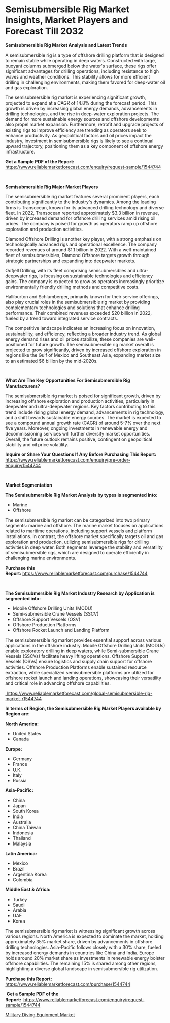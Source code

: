 <p><h1>Semisubmersible Rig Market Insights, Market Players and Forecast Till 2032</h1></p><p><strong>Semisubmersible Rig Market Analysis and Latest Trends</strong></p>
<p><p>A semisubmersible rig is a type of offshore drilling platform that is designed to remain stable while operating in deep waters. Constructed with large, buoyant columns submerged below the water's surface, these rigs offer significant advantages for drilling operations, including resistance to high waves and weather conditions. This stability allows for more efficient drilling in challenging environments, making them favored for deep-water oil and gas exploration.</p><p>The semisubmersible rig market is experiencing significant growth, projected to expand at a CAGR of 14.8% during the forecast period. This growth is driven by increasing global energy demands, advancements in drilling technologies, and the rise in deep-water exploration projects. The demand for more sustainable energy sources and offshore developments also propel market expansion. Furthermore, retrofit and upgrade projects of existing rigs to improve efficiency are trending as operators seek to enhance productivity. As geopolitical factors and oil prices impact the industry, investment in semisubmersible rigs is likely to see a continual upward trajectory, positioning them as a key component of offshore energy infrastructure.</p></p>
<p><strong>Get a Sample PDF of the Report:&nbsp;</strong> <a href="https://www.reliablemarketforecast.com/enquiry/request-sample/1544744?utm_campaign=2011&utm_medium=2&utm_source=Github&utm_content=ia&utm_term=17022025&utm_id=semisubmersible-rig">https://www.reliablemarketforecast.com/enquiry/request-sample/1544744</a></p>
<p>&nbsp;</p>
<p><strong>Semisubmersible Rig Major Market Players</strong></p>
<p><p>The semisubmersible rig market features several prominent players, each contributing significantly to the industry's dynamics. Among the leading firms is Transocean, known for its advanced drilling technology and diverse fleet. In 2022, Transocean reported approximately $3.3 billion in revenue, driven by increased demand for offshore drilling services amid rising oil prices. The company is poised for growth as operators ramp up offshore exploration and production activities.</p><p>Diamond Offshore Drilling is another key player, with a strong emphasis on technologically advanced rigs and operational excellence. The company recorded revenues of around $1.1 billion in 2022. With a well-maintained fleet of semisubmersibles, Diamond Offshore targets growth through strategic partnerships and expanding into deepwater markets.</p><p>Odfjell Drilling, with its fleet comprising semisubmersibles and ultra-deepwater rigs, is focusing on sustainable technologies and efficiency gains. The company is expected to grow as operators increasingly prioritize environmentally friendly drilling methods and competitive costs.</p><p>Halliburton and Schlumberger, primarily known for their service offerings, also play crucial roles in the semisubmersible rig market by providing complementary technologies and solutions that enhance drilling performance. Their combined revenues exceeded $20 billion in 2022, fueled by a trend toward integrated service contracts.</p><p>The competitive landscape indicates an increasing focus on innovation, sustainability, and efficiency, reflecting a broader industry trend. As global energy demand rises and oil prices stabilize, these companies are well-positioned for future growth. The semisubmersible rig market overall is projected to grow significantly, driven by increased offshore exploration in regions like the Gulf of Mexico and Southeast Asia, expanding market size to an estimated $6 billion by the mid-2020s.</p></p>
<p>&nbsp;</p>
<p><strong>What Are The Key Opportunities For Semisubmersible Rig Manufacturers?</strong></p>
<p><p>The semisubmersible rig market is poised for significant growth, driven by increasing offshore exploration and production activities, particularly in deepwater and ultra-deepwater regions. Key factors contributing to this trend include rising global energy demand, advancements in rig technology, and a shift towards sustainable energy sources. The market is expected to see a compound annual growth rate (CAGR) of around 5-7% over the next five years. Moreover, ongoing investments in renewable energy and decommissioning services will further diversify market opportunities. Overall, the future outlook remains positive, contingent on geopolitical stability and oil price volatility.</p></p>
<p><strong>Inquire or Share Your Questions If Any Before Purchasing This Report:</strong> <a href="https://www.reliablemarketforecast.com/enquiry/pre-order-enquiry/1544744?utm_campaign=2011&utm_medium=2&utm_source=Github&utm_content=ia&utm_term=17022025&utm_id=semisubmersible-rig">https://www.reliablemarketforecast.com/enquiry/pre-order-enquiry/1544744</a></p>
<p>&nbsp;</p>
<p><strong>Market Segmentation</strong></p>
<p><strong>The Semisubmersible Rig Market Analysis by types is segmented into:</strong></p>
<p><ul><li>Marine</li><li>Offshore</li></ul></p>
<p><p>The semisubmersible rig market can be categorized into two primary segments: marine and offshore. The marine market focuses on applications related to maritime operations, including support vessels and platform installations. In contrast, the offshore market specifically targets oil and gas exploration and production, utilizing semisubmersible rigs for drilling activities in deep water. Both segments leverage the stability and versatility of semisubmersible rigs, which are designed to operate efficiently in challenging marine environments.</p></p>
<p><strong>Purchase this Report:&nbsp;</strong><a href="https://www.reliablemarketforecast.com/purchase/1544744?utm_campaign=2011&utm_medium=2&utm_source=Github&utm_content=ia&utm_term=17022025&utm_id=semisubmersible-rig">https://www.reliablemarketforecast.com/purchase/1544744</a></p>
<p>&nbsp;</p>
<p><strong>The Semisubmersible Rig Market Industry Research by Application is segmented into:</strong></p>
<p><ul><li>Mobile Offshore Drilling Units (MODU)</li><li>Semi-submersible Crane Vessels (SSCV)</li><li>Offshore Support Vessels (OSV)</li><li>Offshore Production Platforms</li><li>Offshore Rocket Launch and Landing Platform</li></ul></p>
<p><p>The semisubmersible rig market provides essential support across various applications in the offshore industry. Mobile Offshore Drilling Units (MODUs) enable exploratory drilling in deep waters, while Semi-submersible Crane Vessels (SSCVs) facilitate heavy lifting operations. Offshore Support Vessels (OSVs) ensure logistics and supply chain support for offshore activities. Offshore Production Platforms enable sustained resource extraction, while specialized semisubmersible platforms are utilized for offshore rocket launch and landing operations, showcasing their versatility and critical role in advancing offshore capabilities.</p></p>
<p><a href="https://www.reliablemarketforecast.com/global-semisubmersible-rig-market-r1544744?utm_campaign=2011&utm_medium=2&utm_source=Github&utm_content=ia&utm_term=17022025&utm_id=semisubmersible-rig">&nbsp;https://www.reliablemarketforecast.com/global-semisubmersible-rig-market-r1544744</a></p>
<p><strong>In terms of Region, the Semisubmersible Rig Market Players available by Region are:</strong></p>
<p>
    <p> <strong> North America: </strong>
        <ul>
            <li>United States</li>
            <li>Canada</li>
        </ul>
        </p> 
    <p> <strong> Europe: </strong>
        <ul>
            <li>Germany</li>
            <li>France</li>
            <li>U.K.</li>
            <li>Italy</li>
            <li>Russia</li>
        </ul>
        </p> 
    <p> <strong> Asia-Pacific: </strong>
        <ul>
            <li>China</li>
            <li>Japan</li>
            <li>South Korea</li>
            <li>India</li>
            <li>Australia</li>
            <li>China Taiwan</li>
            <li>Indonesia</li>
            <li>Thailand</li>
            <li>Malaysia</li>
        </ul>
        </p> 
    <p> <strong> Latin America: </strong>
        <ul>
            <li>Mexico</li>
            <li>Brazil</li>
            <li>Argentina Korea</li>
            <li>Colombia</li>
        </ul>
        </p> 
    <p> <strong> Middle East & Africa: </strong>
        <ul>
            <li>Turkey</li>
            <li>Saudi</li>
            <li>Arabia</li>
            <li>UAE</li>
            <li>Korea</li>
        </ul>
    </p>
    </p>
<p><p>The semisubmersible rig market is witnessing significant growth across various regions. North America is expected to dominate the market, holding approximately 35% market share, driven by advancements in offshore drilling technologies. Asia-Pacific follows closely with a 30% share, fueled by increased energy demands in countries like China and India. Europe holds around 20% market share as investments in renewable energy bolster offshore capabilities. The remaining 15% is shared among other regions, highlighting a diverse global landscape in semisubmersible rig utilization.</p></p>
<p><strong>Purchase this Report: </strong><a href="https://www.reliablemarketforecast.com/purchase/1544744?utm_campaign=2011&utm_medium=2&utm_source=Github&utm_content=ia&utm_term=17022025&utm_id=semisubmersible-rig">https://www.reliablemarketforecast.com/purchase/1544744</a></p>
<p>&nbsp;<strong>Get a Sample PDF of the Report:&nbsp;&nbsp;</strong><a href="https://www.reliablemarketforecast.com/enquiry/request-sample/1544744?utm_campaign=2011&utm_medium=2&utm_source=Github&utm_content=ia&utm_term=17022025&utm_id=semisubmersible-rig">https://www.reliablemarketforecast.com/enquiry/request-sample/1544744</a></p>
<p><strong></strong></p>
<p><p><a href="https://github.com/ChiragRp1/Market-Research-Report-List-7/blob/main/military-diving-equipment-market.md?utm_campaign=2011&utm_medium=2&utm_source=Github&utm_content=ia&utm_term=17022025&utm_id=semisubmersible-rig">Military Diving Equipment Market</a></p></p>